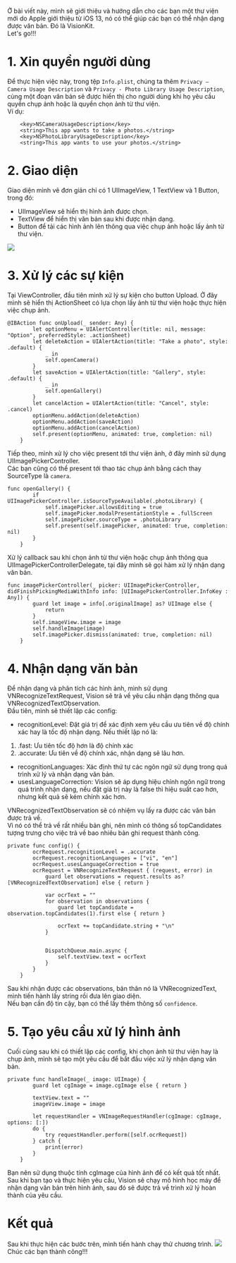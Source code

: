 Ở bài viết này, mình sẽ giới thiệu và hướng dẫn cho các bạn một thư viện mới do Apple giới thiệu từ iOS 13, nó có thể giúp các bạn có thể nhận dạng được văn bản. Đó là VisionKit.<br>
Let's go!!!
# 1. Xin quyền người dùng
Để thực hiện việc này, trong tệp `Info.plist`, chúng  ta thêm `Privacy — Camera Usage Description` và `Privacy - Photo Library Usage Description`, cùng  một đoạn văn bản sẽ được hiển thị cho người dùng khi họ yêu cầu quyền chụp ảnh hoặc là quyền chọn ảnh từ thư viện. <br>
Ví dụ:
```
    <key>NSCameraUsageDescription</key>
    <string>This app wants to take a photos.</string>
    <key>NSPhotoLibraryUsageDescription</key>
    <string>This app wants to use your photos.</string>
```

# 2. Giao diện
Giao diện mình vẽ đơn giản chỉ có 1 UIImageView, 1 TextView và 1 Button, trong đó:
* UIImageView sẽ hiển thị hình ảnh được chọn.
* TextView để hiển thị văn bản sau khi được nhận dạng.
* Button để tải các hình ảnh lên thông qua việc chụp ảnh hoặc lấy ảnh từ thư viện.

![](https://images.viblo.asia/2b905bfc-d1d0-4167-9819-2814c23a85b0.png)
# 3. Xử lý các sự kiện
Tại ViewController, đầu tiên mình xử lý sự kiện cho button Upload. Ở đây mình sẽ hiển thị ActionSheet có lựa chọn lấy ảnh từ thư viện hoặc thực hiện việc chụp ảnh.
```
@IBAction func onUpload(_ sender: Any) {
        let optionMenu = UIAlertController(title: nil, message: "Option", preferredStyle: .actionSheet)
        let deleteAction = UIAlertAction(title: "Take a photo", style: .default) {
            _ in
            self.openCamera()
        }
        let saveAction = UIAlertAction(title: "Gallery", style: .default) {
            _ in
            self.openGallery()
        }
        let cancelAction = UIAlertAction(title: "Cancel", style: .cancel)
        optionMenu.addAction(deleteAction)
        optionMenu.addAction(saveAction)
        optionMenu.addAction(cancelAction)
        self.present(optionMenu, animated: true, completion: nil)
    }
```
Tiếp theo, mình xử lý cho việc present tới thư viện ảnh, ở đây mình sử dụng UIImagePickerController.<br> Các bạn cũng có thể present tới thao tác chụp ảnh bằng cách thay SourceType là `camera`.
```
func openGallery() {
        if UIImagePickerController.isSourceTypeAvailable(.photoLibrary) {
            self.imagePicker.allowsEditing = true
            self.imagePicker.modalPresentationStyle = .fullScreen
            self.imagePicker.sourceType = .photoLibrary
            self.present(self.imagePicker, animated: true, completion: nil)
        }
    }
```

Xử lý callback sau khi chọn ảnh từ thư viện hoặc chụp ảnh thông qua UIImagePickerControllerDelegate, tại đây mình sẽ gọi hàm xử lý nhận dạng văn bản.

```
func imagePickerController(_ picker: UIImagePickerController, didFinishPickingMediaWithInfo info: [UIImagePickerController.InfoKey : Any]) {
        guard let image = info[.originalImage] as? UIImage else {
            return
        }
        self.imageView.image = image
        self.handleImage(image)
        self.imagePicker.dismiss(animated: true, completion: nil)
    }
```
# 4. Nhận dạng văn bản
Để nhận dạng và phân tích các hình ảnh, mình sử dụng VNRecognizeTextRequest, Vision sẽ trả về yêu cầu nhận dạng thông qua VNRecognizedTextObservation.<br>
Đầu tiên, mình sẽ thiết lập các config:
* recognitionLevel: Đặt giá trị để xác định xem yêu cầu ưu tiên về độ chính xác hay là tốc độ nhận dạng. Nếu thiết lập nó là:
1. .fast: Ưu tiên tốc độ hơn là độ chính xác
2. .accurate: Ưu tiên về độ chính xác, nhận dạng sẽ lâu hơn.
* recognitionLanguages: Xác định thứ tự các ngôn ngữ sử dụng trong quá trình xử lý và nhận dạng văn bản.
* usesLanguageCorrection: Vision sẽ áp dụng hiệu chỉnh ngôn ngữ trong quá trình nhận dạng, nếu đặt giá trị này là false thì hiệu suất cao hơn, nhưng kết quả sẽ kém chính xác hơn.

VNRecognizedTextObservation sẽ có nhiệm vụ lấy ra được các văn bản được trả về. <br>
Vì nó có thể trả về rất nhiều bản ghi, nên mình có thông số topCandidates tượng trưng cho việc trả về bao nhiêu bản ghi request thành công.
```
private func config() {
        ocrRequest.recognitionLevel = .accurate
        ocrRequest.recognitionLanguages = ["vi", "en"]
        ocrRequest.usesLanguageCorrection = true
        ocrRequest = VNRecognizeTextRequest { (request, error) in
            guard let observations = request.results as? [VNRecognizedTextObservation] else { return }
            
            var ocrText = ""
            for observation in observations {
                guard let topCandidate = observation.topCandidates(1).first else { return }
                
                ocrText += topCandidate.string + "\n"
            }
            
            
            DispatchQueue.main.async {
                self.textView.text = ocrText
            }
        }
    }
```
Sau khi nhận được các observations, bản thân nó là VNRecognizedText, mình tiến hành lấy string rồi đưa lên giao diện.<br>
Nếu bạn cần độ tin cậy, bạn có thể lấy thêm thông số `confidence`.
# 5. Tạo yêu cầu xử lý hình ảnh
Cuối cùng sau khi có thiết lập các config, khi chọn ảnh từ thư viện hay là chụp ảnh, mình sẽ tạo một yêu cầu để bắt đầu việc xử lý nhận dạng văn bản.
```
private func handleImage(_ image: UIImage) {
        guard let cgImage = image.cgImage else { return }
        
        textView.text = ""
        imageView.image = image
        
        let requestHandler = VNImageRequestHandler(cgImage: cgImage, options: [:])
        do {
            try requestHandler.perform([self.ocrRequest])
        } catch {
            print(error)
        }
    }
```
Bạn nên sử dụng thuộc tính cgImage của hình ảnh để có kết quả tốt nhất.<br>
Sau khi bạn tạo và thực hiện yêu cầu, Vision sẽ chạy mô hình học máy để nhận dạng văn bản trên hình ảnh, sau đó sẽ được trả về trình xử lý hoàn thành của yêu cầu.
# Kết quả
Sau khi thực hiện các bước trên, mình tiến hành chạy thử chương trình.
![](https://images.viblo.asia/05583933-11df-40d9-8b39-a9f23bfb5d04.png)
Chúc các bạn thành công!!!